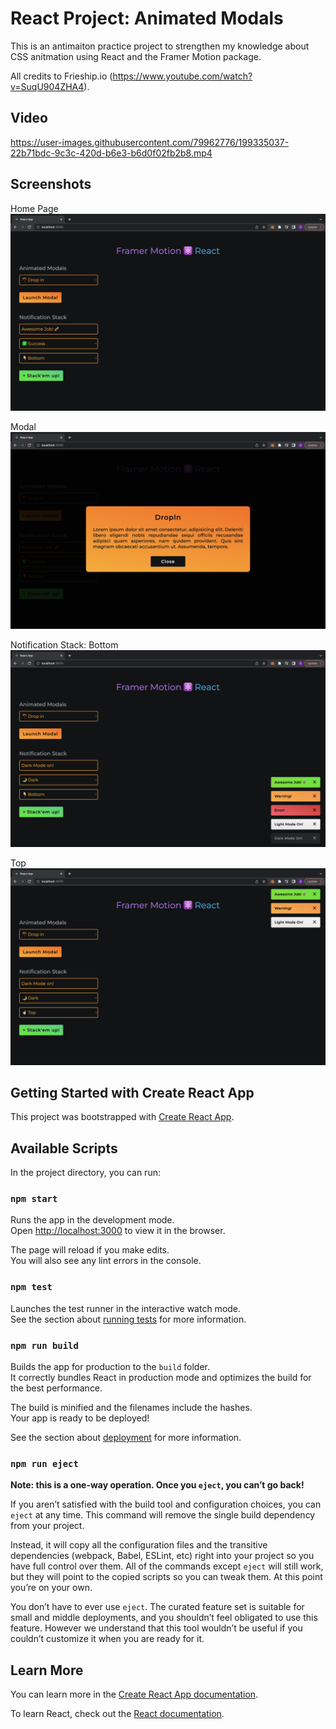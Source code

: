# React Project: Animated Modals

This is an antimaiton practice project to strengthen my knowledge about CSS anitmation using React and the Framer Motion package.

All credits to Frieship.io (https://www.youtube.com/watch?v=SuqU904ZHA4).

## Video


https://user-images.githubusercontent.com/79962776/199335037-22b71bdc-9c3c-420d-b6e3-b6d0f02fb2b8.mp4



## Screenshots

Home Page
![Home Page](https://github.com/kowo0403hk/animated_modals/blob/master/docs/Home%20Page.png?raw=true)

Modal
![Modal](https://github.com/kowo0403hk/animated_modals/blob/master/docs/Modal.png?raw=true)

Notification Stack:
Bottom
![Notification Stack Bottom](https://github.com/kowo0403hk/animated_modals/blob/master/docs/Notification%20Stack%20Bottom.png?raw=true)

Top
![Notification Stack Top](https://github.com/kowo0403hk/animated_modals/blob/master/docs/Notification%20Stack%20Top.png?raw=true)

## Getting Started with Create React App

This project was bootstrapped with [Create React App](https://github.com/facebook/create-react-app).

## Available Scripts

In the project directory, you can run:

### `npm start`

Runs the app in the development mode.\
Open [http://localhost:3000](http://localhost:3000) to view it in the browser.

The page will reload if you make edits.\
You will also see any lint errors in the console.

### `npm test`

Launches the test runner in the interactive watch mode.\
See the section about [running tests](https://facebook.github.io/create-react-app/docs/running-tests) for more information.

### `npm run build`

Builds the app for production to the `build` folder.\
It correctly bundles React in production mode and optimizes the build for the best performance.

The build is minified and the filenames include the hashes.\
Your app is ready to be deployed!

See the section about [deployment](https://facebook.github.io/create-react-app/docs/deployment) for more information.

### `npm run eject`

**Note: this is a one-way operation. Once you `eject`, you can’t go back!**

If you aren’t satisfied with the build tool and configuration choices, you can `eject` at any time. This command will remove the single build dependency from your project.

Instead, it will copy all the configuration files and the transitive dependencies (webpack, Babel, ESLint, etc) right into your project so you have full control over them. All of the commands except `eject` will still work, but they will point to the copied scripts so you can tweak them. At this point you’re on your own.

You don’t have to ever use `eject`. The curated feature set is suitable for small and middle deployments, and you shouldn’t feel obligated to use this feature. However we understand that this tool wouldn’t be useful if you couldn’t customize it when you are ready for it.

## Learn More

You can learn more in the [Create React App documentation](https://facebook.github.io/create-react-app/docs/getting-started).

To learn React, check out the [React documentation](https://reactjs.org/).

